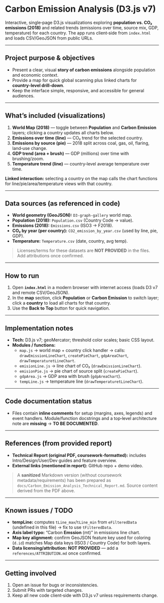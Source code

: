 # Carbon Emission Analysis (D3.js v7)

Interactive, single‑page D3.js visualizations exploring **population vs. CO₂ emissions (2018)** and related trends (emissions over time, source mix, GDP, temperature) for each country. The app runs client‑side from `index.html` and loads CSV/GeoJSON from public URLs.

---

## Project purpose & objectives
- Present a clear, visual **story of carbon emissions** alongside population and economic context.  
- Provide a map for quick global scanning plus linked charts for **country‑level drill‑down**.  
- Keep the interface simple, responsive, and accessible for general audiences.

---

## What’s included (visualizations)
1. **World Map (2018)** — toggle between **Population** and **Carbon Emission** layers; clicking a country updates all charts below.  
2. **Emissions over time (line)** — CO₂ trend for the selected country.  
3. **Emissions by source (pie)** — 2018 split across coal, gas, oil, flaring, land‑use change.  
4. **GDP trend (area + brush)** — GDP (millions) over time with brushing/zoom.  
5. **Temperature trend (line)** — country‑level average temperature over time.

**Linked interaction:** selecting a country on the map calls the chart functions for line/pie/area/temperature views with that country.

---

## Data sources (as referenced in code)
- **World geometry (GeoJSON):** `D3-graph-gallery` world map.  
- **Population (2018):** `Population.csv` (Country Code → value).  
- **Emissions (2018):** `Emissions.csv` (ISO3 → F2018).  
- **CO₂ by year (per country):** `CO2_emission_by_year.csv` (used by line, pie, GDP).  
- **Temperature:** `Temperature.csv` (date, country, avg temp).

> Licenses/terms for these datasets are **NOT PROVIDED** in the files. Add attributions once confirmed.

---

## How to run
1. Open **`index.html`** in a modern browser with internet access (loads D3 v7 and remote CSV/GeoJSON).  
2. In the **map** section, click **Population** or **Carbon Emission** to switch layer; click a **country** to load all charts for that country.  
3. Use the **Back to Top** button for quick navigation.

---

## Implementation notes
- **Tech:** D3.js v7; geoMercator; threshold color scales; basic CSS layout.  
- **Modules / functions:**
  - `map.js` → world map + country click handler → calls: `drawEmissionLineChart`, `createPieChart`, `gdpAreaChart`, `drawTemperaturetLineChart`.  
  - `emisionLine.js` → line chart of CO₂ (`drawEmissionLineChart`).  
  - `emisionPie.js` → pie chart of source split (`createPieChart`).  
  - `gdpArea.js` → GDP area with brush (`gdpAreaChart`).  
  - `tempLine.js` → temperature line (`drawTemperaturetLineChart`).

---

## Code documentation status
- Files contain **inline comments** for setup (margins, axes, legends) and event handlers. Module/function docstrings and a top‑level architecture note are **missing** → **TO BE DOCUMENTED**.

---

## References (from provided report)
- **Technical Report (original PDF, coursework‑formatted):** includes Intro/Design/User/Dev guides and feature overview.  
- **External links (mentioned in report):** GitHub repo + demo video.

> A **sanitized** Markdown version (without coursework metadata/requirements) has been prepared as `docs/Carbon_Emission_Analysis_Technical_Report.md`. Source content derived from the PDF above.

---

## Known issues / TODO
- **tempLine:** computes `tLine_max`/`tLine_min` from `eFilteredData` (undefined in this file) → fix to use `tFilteredData`.  
- **Axis label typo:** “Carbon **Emssion** (mt)” in emissions line chart.  
- **Map key alignment:** confirm GeoJSON feature key used for coloring (`d.id`) matches Map data keys (ISO3 / Country Code) for both layers.  
- **Data licensing/attribution:** **NOT PROVIDED** — add a `references/ATTRIBUTION.md` once confirmed.

---

## Getting involved
1. Open an issue for bugs or inconsistencies.  
2. Submit PRs with targeted changes.  
3. Keep all new code client‑side with D3.js v7 unless requirements change.
